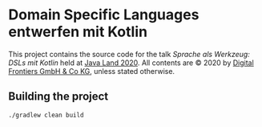 # Domain Specific Languages entwerfen mit Kotlin

This project contains the source code for the talk _Sprache als Werkzeug: DSLs mit Kotlin_ held at 
[Java Land 2020](https://programm.javaland.eu/2020/#/scheduledEvent/590715). All contents are
© 2020 by [Digital Frontiers GmbH & Co KG](https://www.digitalfrontiers.de), unless
stated otherwise.

## Building the project
```
./gradlew clean build
```
